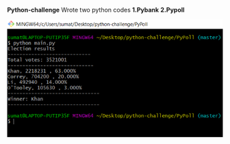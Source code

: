 

**Python-challenge**
Wrote two python codes 
**1.Pybank** 
**2.Pypoll**



![screenshot](https://github.com/Sbagni/Python-challenge/blob/master/PyPoll/PyPoll%20output%20(2).png)
